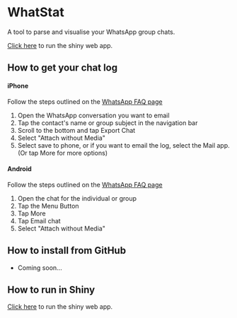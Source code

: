 # WhatStat

A tool to parse and visualise your WhatsApp group chats.

[Click here](https://whatstat.shinyapps.io/shiny/) to run the shiny web app.

## How to get your chat log

#### iPhone
Follow the steps outlined on the [WhatsApp FAQ page](https://faq.whatsapp.com/en/iphone/20888066/)
1. Open the WhatsApp conversation you want to email
2. Tap the contact's name or group subject in the navigation bar
3. Scroll to the bottom and tap Export Chat
4. Select "Attach without Media"
5. Select save to phone, or if you want to email the log, select the Mail app. (Or tap More for more options)

#### Android
Follow the steps outlined on the [WhatsApp FAQ page](https://faq.whatsapp.com/en/android/23756533)
1. Open the chat for the individual or group
2. Tap the Menu Button
3. Tap More
4. Tap Email chat
5. Select "Attach without Media"

## How to install from GitHub

* Coming soon...

## How to run in Shiny

[Click here](https://whatstat.shinyapps.io/shiny/) to run the shiny web app.
